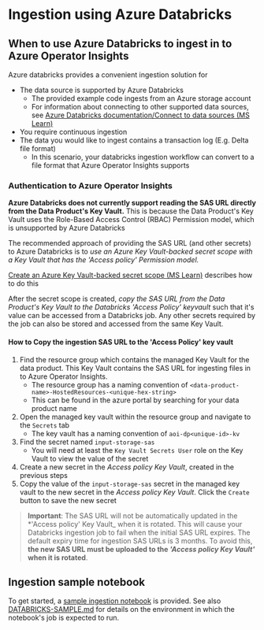 # Ingestion using Azure Databricks

## When to use Azure Databricks to ingest in to Azure Operator Insights

Azure databricks provides a convenient ingestion solution for 

- The data source is supported by Azure Databricks
  - The provided example code ingests from an Azure storage account
  - For information about connecting to other supported data sources, see [Azure Databricks documentation/Connect to data sources (MS Learn)](https://learn.microsoft.com/en-us/azure/databricks/connect/)
- You require continuous ingestion
- The data you would like to ingest contains a transaction log (E.g. Delta file format)
  - In this scenario, your databricks ingestion workflow can convert to a file format that Azure Operator Insights supports

### Authentication to Azure Operator Insights

**Azure Databricks does not currently support reading the SAS URL directly from the Data Product's Key Vault.** This is because the Data Product's Key Vault uses the Role-Based Access Control (RBAC) Permission model, which is unsupported by Azure Databricks

The recommended approach of providing the SAS URL (and other secrets) to Azure Databricks is to _use an Azure Key Vault-backed secret scope with a Key Vault that has the 'Access policy' Permission model._

[Create an Azure Key Vault-backed secret scope (MS Learn)](https://learn.microsoft.com/en-us/azure/databricks/security/secrets/secret-scopes#--create-an-azure-key-vault-backed-secret-scope) describes how to do this

After the secret scope is created, _copy the SAS URL from the Data Product's Key Vault to the Databricks 'Access Policy' keyvault_ such that it's value can be accessed from a Databricks job. Any other secrets required by the job can also be stored and accessed from the same Key Vault.

#### How to Copy the ingestion SAS URL to the 'Access Policy' key vault

  1. Find the resource group which contains the managed Key Vault for the data product. This Key Vault contains the SAS URL for ingesting files in to Azure Operator Insights.
      - The resource group has a naming convention of `<data-product-name>-HostedResources-<unique-hex-string>`
      - This can be found in the azure portal by searching for your data product name
  1. Open the managed key vault within the resource group and navigate to the `Secrets` tab
      - The key vault has a naming convention of `aoi-dp<unique-id>-kv`
  1. Find the secret named `input-storage-sas`
      - You will need at least the `Key Vault Secrets User` role on the Key Vault to view the value of the secret
  1. Create a new secret in the *Access policy Key Vault*, created in the previous steps
  1. Copy the value of the `input-storage-sas` secret in the managed key vault to the new secret in the *Access policy Key Vault*. Click the `Create` button to save the new secret

> **Important**: The SAS URL will not be automatically updated in the *'Access policy' Key Vault_ when it is rotated. This will cause your Databricks ingestion job to fail when the initial SAS URL expires. The default expiry time for ingestion SAS URLs is 3 months.
To avoid this, **the new SAS URL must be uploaded to the _'Access policy Key Vault'_ when it is rotated**.

## Ingestion sample notebook

To get started, a [sample ingestion notebook](databricks-aoi-ingestion.py) is provided. See also [DATABRICKS-SAMPLE.md](./DATABRICKS-SAMPLE.md) for details on the environment in which the notebook's job is expected to run.